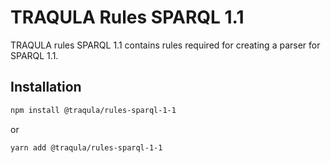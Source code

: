 # TRAQULA Rules SPARQL 1.1

TRAQULA rules SPARQL 1.1 contains rules required for creating a parser for SPARQL 1.1.

## Installation

```bash
npm install @traqula/rules-sparql-1-1
```

or

```bash
yarn add @traqula/rules-sparql-1-1
```